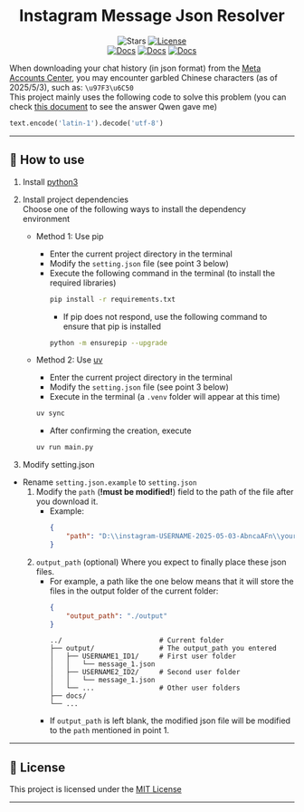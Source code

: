 <div align="center">

# Instagram Message Json Resolver

![Stars](https://img.shields.io/github/stars/NotKeKe/instagram-msg-process?style=social)
[![License](https://img.shields.io/badge/License-MIT-yellow.svg)](LICENSE)
<br>
[![Docs](https://img.shields.io/badge/Docs-繁體中文-blue.svg)](../README.md) 
[![Docs](https://img.shields.io/badge/Docs-简体中文-blue.svg)](README_zh-cn.md) 
[![Docs](https://img.shields.io/badge/Docs-English-blue.svg)](README_en-us.md)

</div>

When downloading your chat history (in json format) from the [Meta Accounts Center](https://accountscenter.instagram.com/info_and_permissions/), you may encounter garbled Chinese characters (as of 2025/5/3), such as: `\u97F3\u6C50`<br>
This project mainly uses the following code to solve this problem (you can check [this document](docs/ai_response.md) to see the answer Qwen gave me)
```python
text.encode('latin-1').decode('utf-8')
```

---

## 🚀 How to use
1. Install [python3](https://www.python.org/downloads/)

2. Install project dependencies<br>
Choose one of the following ways to install the dependency environment
    * Method 1: Use pip
        * Enter the current project directory in the terminal
        * Modify the `setting.json` file (see point 3 below)
        * Execute the following command in the terminal (to install the required libraries)
            ```bash
            pip install -r requirements.txt
            ```
            * If pip does not respond, use the following command to ensure that pip is installed
            ```bash
            python -m ensurepip --upgrade
            ```
        
    * Method 2: Use [uv](https://github.com/astral-sh/uv)
        * Enter the current project directory in the terminal
        * Modify the `setting.json` file (see point 3 below)
        * Execute in the terminal (a `.venv` folder will appear at this time)
        ```bash
        uv sync
        ```
        * After confirming the creation, execute
        ```bash
        uv run main.py
        ```

3. Modify setting.json
* Rename `setting.json.example` to `setting.json`
    1. Modify the `path` (**!must be modified!**) field to the path of the file after you download it.
        * Example:
            ```json
            {
                "path": "D:\\instagram-USERNAME-2025-05-03-AbncaAFn\\your_instagram_activity\\messages\\inbox",
            }
            ```
    2. `output_path` (optional) Where you expect to finally place these json files.
        * For example, a path like the one below means that it will store the files in the output folder of the current folder:
            ```json
            {
                "output_path": "./output"
            }
            ```
            ```
            ../                        # Current folder
            ├── output/                # The output_path you entered
            │   ├── USERNAME1_ID1/     # First user folder
            │   │   └── message_1.json
            │   ├── USERNAME2_ID2/     # Second user folder
            │   │   └── message_1.json
            │   └── ...                # Other user folders
            ├── docs/
            └── ...
            ```
        * If `output_path` is left blank, the modified json file will be modified to the `path` mentioned in point 1.
---

## 📜 License

This project is licensed under the [MIT License](LICENSE)

---